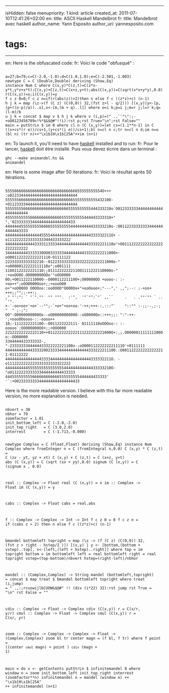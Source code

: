 -----
isHidden:       false
menupriority:   1
kind:           article
created_at:     2011-07-10T12:41:26+02:00
en: title: ASCII Haskell Mandelbrot
fr: title: Mandelbrot avec haskell
author_name: Yann Esposito
author_uri: yannesposito.com
# tags:
-----
en: Here is the obfuscated code:
fr: Voici le code "obfusqué" :

<code class="zsh" file="animandel.hs">
a=27;b=79;c=C(-2.0,-1.0);d=C(1.0,1.0);e=C(-2.501,-1.003)
newtype C = C (Double,Double) deriving (Show,Eq)
instance Num C where C(x,y)*C(z,t)=C(z*x-y*t,y*z+x*t);C(x,y)+C(z,t)=C(x+z,y+t);abs(C(x,y))=C(sqrt(x*x+y*y),0.0)
r(C(x,y))=x;i(C(x,y))=y
f c z 0=0;f c z n=if(r(abs(z))>2)then n else f c ((z*z)+c) (n-1)
h j k = map (\z->(f (C z) (C(0,0)) 32,(fst z>l - q/2))) [(x,y)|y<-[p,(p+((o-p)/a))..o],x<-[m,(m + q)..l]] where o=i k;p=i j;m=r j;l=r k;q=(l-m)/b
u j k = concat $ map v $ h j k where v (i,p)=(" .,`'°\":;-+oO0123456789=!%*§&$@#"!!i):rst p;rst True="\n";rst False=""
main = putStrLn $ im 0 where cl n (C (x,y))=let cs=(1.1**n-1) in C ((x+cs*(r e))/cs+1,(y+cs*(i e))/cs+1);bl n=cl n c;tr n=cl n d;im n=u (bl n) (tr n)++"\x1b[H\x1b[25A"++im (n+1)
</code>

en: To launch it, you'll need to have [haskell](http://haskell.org) installed and to run:
fr: Pour le lancer, [haskell](http://haskell.org) doit être installé. Puis vous devez écrire dans un terminal :

<code class="zsh">ghc --make animandel.hs && animandel</code>

en: Here is some image after 50 iterations:
fr: Voici le résultat après 50 itérations.

<code class="zsh">
5555666666666666666666666666666655555555554O+++ :o022334444444444444444444444444
5555556666666666666666666666665555555555543210O-+O112333344444444444444444444444
55555555666666666666666666665555555555444333210o`O012333333444444444444444444444
4555555555566666666666666555555555544444333331O+°°,'0233333334444444444444444433
44444445555555556666555555555444444444433333210o-:O01122333333334444444444443333
44444444444444445555444444444444444444333332211O+ -o1112222223333333344433333222
444444444444433331133334444444444444433332221110o"+O0111222222222222222222222222
34444444443333330OO03333334444444443332222221100O+-oO001122222222221110-O1111122
22333333333332210--01223333333333322222222211000o-°+o00000122222111110o°;o001111
11OO112222222111O;;O111222222211OO111122211000Oo-" :+ooOOOO.O0000000OOo'°oOO0000
0O;+O01122211000O--O00011221110O+;O00000OO +oooo-: :-+oo++";oOO0000Ooo+;;+oooO00
o+"+oO00OO OOOOoo::ooOOOO°OO00Oo+"+ooOooo+;°---",' ,,";--: ;-+oo+ +++;;°°;;-++:;
,° °':°: ` "`".°°  °° "°".  :'",  '°`°":`°` ,,``     .   . .°°'°° ` ..     `'°. 
+-`-oo+oo+'+o+`--°°;-`+o+"+oo+oo-'-++;+++-:,:::"`    °::°° :-;;--,;-; "  " ;-;":
OO"-O0000000000Oo--oO0000000000O-:oO0000Oo::+++;;: ":"-++-';+oooOOoooo-::-oooo++
10;-111222222110O--O011222222111- 01111110oOOOoo-: :-ooooo`:OO000000OO+;;+OOO000
22122222222222110++0112222222222111222222221000O+:,;.O000001111111100Oo:-OO00000
3344444433333332-,°-2333333344444433322222221100o-;oO00011222222221111O'+0111111
444444444444333320023333444444444444433322221110O.:O0011222222222222211-01112222
44444444444444443333444444444444444444333332211O. -o1112222222223333333333322222
44444444445555555555555555444444444444433333210O-"oO1122223333333444444444433333
444555555555666666666666555555555444444433333' '`:+O0233333333444444444444444433
</code>

Here is the more readable version. I believe with this far more readable version, no more explanation is needed.

<code class="zsh">
nbvert = 30
nbhor = 79
zoomfactor = 1.01
init_bottom_left = C (-2.0,-2.0)
init_top_right   = C (3.0,2.0)
interrest        = C (-1.713,-0.000)

newtype Complex = C (Float,Float) deriving (Show,Eq)
instance Num Complex where
    fromInteger n     = C (fromIntegral n,0.0)
    C (x,y) * C (z,t) = C (z*x - y*t, y*z + x*t)
    C (x,y) + C (z,t) = C (x+z, y+t)
    abs (C (x,y))     = C (sqrt (x*x + y*y),0.0)
    signum (C (x,y))  = C (signum x , 0.0)

real :: Complex -> Float
real (C (x,y))    = x
im :: Complex -> Float
im   (C (x,y))    = y

cabs :: Complex -> Float
cabs = real.abs

f :: Complex -> Complex -> Int -> Int
f c z 0 = 0
f c z n = if (cabs z > 2) then n else f c ((z*z)+c) (n-1) 


bmandel bottomleft topright = map (\z -> (f (C z) (C(0,0)) 32, (fst z > right - hstep/2 ))) [(x,y) | y <- [bottom,(bottom + vstep)..top], x<-[left,(left + hstep)..right]]
    where
        top = im topright
        bottom = im bottomleft
        left = real bottomleft
        right = real topright
        vstep=(top-bottom)/nbvert
        hstep=(right-left)/nbhor

mandel :: (Complex,Complex) -> String
mandel (bottomleft,topright) = concat $ map treat $ bmandel bottomleft topright
    where
        treat (i,jump) = " .,:;rcuowijlbCUOW&$@#" !! (div (i*22) 32):rst jump
        rst True = "\n"
        rst False = ""

cdiv :: Complex -> Float -> Complex
cdiv (C(x,y)) r = C(x/r, y/r) 
cmul :: Complex -> Float -> Complex
cmul (C(x,y)) r = C(x*r, y*r) 

zoom :: Complex -> Complex -> Complex -> Float -> (Complex,Complex)
zoom bl tr center magn = (f bl, f tr)
    where
        f point = ((center `cmul` magn) + point ) `cdiv` (magn + 1)
    

main = do
    x <- getContents
    putStrLn $ infinitemandel 0
    where
        window n = zoom init_bottom_left init_top_right interrest (zoomfactor**n) 
        infinitemandel n = mandel (window n) ++ "\x1b[H\x1b[25A" ++ infinitemandel (n+1)
</code>
